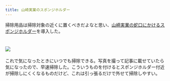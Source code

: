 ```yaml
---
title: 山崎実業のスポンジホルダー
---
```

掃除用品は掃除対象の近くに置くべきだよなと思い、[山崎実業の蛇口にかけるスポンジホルダー](https://www.amazon.co.jp/dp/B07MM4GC6P)を導入した。

![](https://lh4.googleusercontent.com/tJAM3l3aKdRcf2_FxIVFK_5s9Py75_n1i74SnSNQWIZZJxiAXD61CPtYTLzGVXoCKfwZ9t7ikA7xmRLGX_VnwqLGR_BlS9eu7HjCRp2LHZ3HrWMipm6-ETWsQf6NfHXHekT7PRUR3F7Yv7CfaNxstKTRwmbDjfODf0I2kfxuhVccuJq2aGHKaMUu)
===============================================================================================================================================================================================================================

これで気になったときにいつでも掃除できる。写真を撮って記事に載せていたら気になったので、早速掃除した。こういうものを付けるとスポンジホルダー付近が掃除しにくくなるものだけど、これは引っ張るだけで外せて掃除しやすい。
